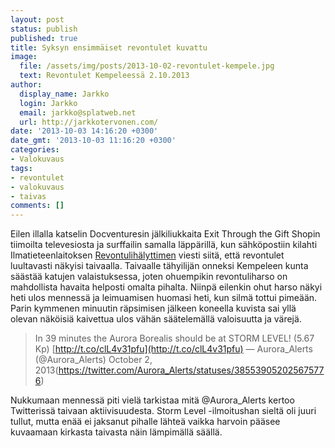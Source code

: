 ```yaml
---
layout: post
status: publish
published: true
title: Syksyn ensimmäiset revontulet kuvattu
image:
  file: /assets/img/posts/2013-10-02-revontulet-kempele.jpg
  text: Revontulet Kempeleessä 2.10.2013
author:
  display_name: Jarkko
  login: Jarkko
  email: jarkko@splatweb.net
  url: http://jarkkotervonen.com/
date: '2013-10-03 14:16:20 +0300'
date_gmt: '2013-10-03 11:16:20 +0300'
categories:
- Valokuvaus
tags:
- revontulet
- valokuvaus
- taivas
comments: []
---
```

Eilen illalla katselin Docventuresin jälkiliukkaita Exit Through the Gift Shopin tiimoilta televesiosta ja surffailin samalla läppärillä, kun sähköpostiin kilahti Ilmatieteenlaitoksen [Revontulihälyttimen](http://aurora.fmi.fi/public_service/suomi/Revontulialertti.html) viesti siitä, että revontulet luultavasti näkyisi taivaalla. Taivaalle tähyilijän onneksi Kempeleen kunta säästää katujen valaistuksessa, joten ohuempikin revontuliharso on mahdollista havaita helposti omalta pihalta. Niinpä eilenkin ohut harso näkyi heti ulos mennessä ja leimuamisen huomasi heti, kun silmä tottui pimeään. Parin kymmenen minuutin räpsimisen jälkeen koneella kuvista sai yllä olevan näköisiä kaivettua ulos vähän säätelemällä valoisuutta ja värejä.

> In 39 minutes the Aurora Borealis should be at STORM LEVEL! (5.67 Kp) [http://t.co/clL4v31pfu](http://t.co/clL4v31pfu)
> — Aurora_Alerts (@Aurora_Alerts) October 2, 2013(https://twitter.com/Aurora_Alerts/statuses/385539052025675776)

Nukkumaan mennessä piti vielä tarkistaa mitä @Aurora_Alerts kertoo Twitterissä taivaan aktiivisuudesta. Storm Level -ilmoitushan sieltä oli juuri tullut, mutta enää ei jaksanut pihalle lähteä vaikka harvoin pääsee kuvaamaan kirkasta taivasta näin lämpimällä säällä.
